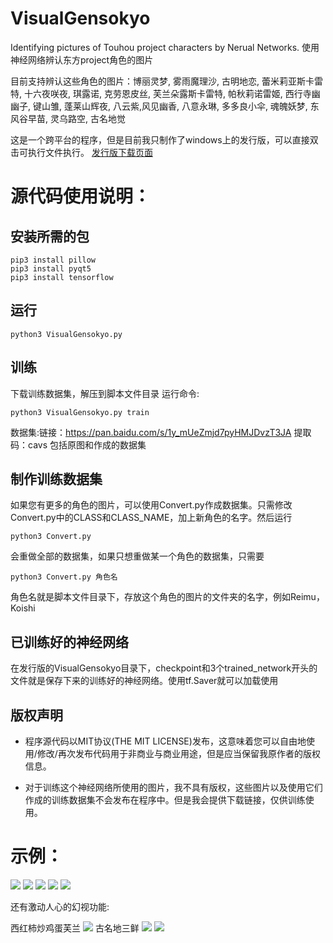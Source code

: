 # VisualGensokyo
Identifying pictures of Touhou project characters by Nerual Networks. 使用神经网络辨认东方project角色的图片

目前支持辨认这些角色的图片：博丽灵梦, 雾雨魔理沙, 古明地恋, 蕾米莉亚斯卡雷特, 十六夜咲夜, 琪露诺, 克劳恩皮丝, 芙兰朵露斯卡雷特, 帕秋莉诺雷姬, 西行寺幽幽子, 键山雏, 蓬莱山辉夜, 八云紫,风见幽香, 八意永琳, 多多良小伞, 魂魄妖梦, 东风谷早苗, 灵乌路空, 古名地觉

这是一个跨平台的程序，但是目前我只制作了windows上的发行版，可以直接双击可执行文件执行。
[发行版下载页面](https://github.com/sxysxy/VisualGensokyo/releases)

# 源代码使用说明：
## 安装所需的包
```
pip3 install pillow
pip3 install pyqt5
pip3 install tensorflow
```

## 运行
```
python3 VisualGensokyo.py
```

## 训练
下载训练数据集，解压到脚本文件目录
运行命令:
```
python3 VisualGensokyo.py train
```
数据集:链接：https://pan.baidu.com/s/1y_mUeZmjd7pyHMJDvzT3JA 提取码：cavs 包括原图和作成的数据集

## 制作训练数据集
如果您有更多的角色的图片，可以使用Convert.py作成数据集。只需修改Convert.py中的CLASS和CLASS_NAME，加上新角色的名字。然后运行
```
python3 Convert.py
```
会重做全部的数据集，如果只想重做某一个角色的数据集，只需要
```
python3 Convert.py 角色名
```
角色名就是脚本文件目录下，存放这个角色的图片的文件夹的名字，例如Reimu，Koishi

## 已训练好的神经网络
在发行版的VisualGensokyo目录下，checkpoint和3个trained_network开头的文件就是保存下来的训练好的神经网络。使用tf.Saver就可以加载使用

## 版权声明
- 程序源代码以MIT协议(THE MIT LICENSE)发布，这意味着您可以自由地使用/修改/再次发布代码用于非商业与商业用途，但是应当保留我原作者的版权信息。

- 对于训练这个神经网络所使用的图片，我不具有版权，这些图片以及使用它们作成的训练数据集不会发布在程序中。但是我会提供下载链接，仅供训练使用。

# 示例：
![](https://github.com/sxysxy/VisualGensokyo/raw/master/Examples/1.png)
![](https://github.com/sxysxy/VisualGensokyo/raw/master/Examples/2.png)
![](https://github.com/sxysxy/VisualGensokyo/raw/master/Examples/3.png)
![](https://github.com/sxysxy/VisualGensokyo/raw/master/Examples/4.png)
![](https://github.com/sxysxy/VisualGensokyo/raw/master/Examples/5.png)

还有激动人心的幻视功能:

西红柿炒鸡蛋芙兰
![](https://github.com/sxysxy/VisualGensokyo/raw/master/Examples/6.png)
古名地三鲜
![](https://github.com/sxysxy/VisualGensokyo/raw/master/Examples/7.png)
![](https://github.com/sxysxy/VisualGensokyo/raw/master/Examples/8.png)